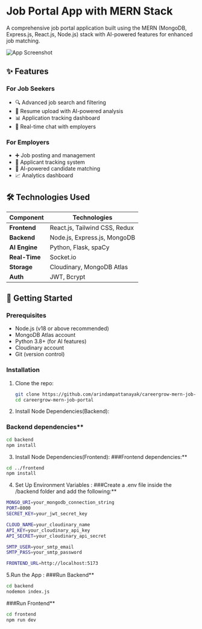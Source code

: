 # Job Portal App with MERN Stack

A comprehensive job portal application built using the MERN (MongoDB, Express.js, React.js, Node.js) stack with AI-powered features for enhanced job matching.

![App Screenshot](https://via.placeholder.com/1200x600?text=Job+Portal+Dashboard)

## ✨ Features

### For Job Seekers
- 🔍 Advanced job search and filtering
- 📄 Resume upload with AI-powered analysis
- 📊 Application tracking dashboard
- 💬 Real-time chat with employers

### For Employers
- ➕ Job posting and management
- 👥 Applicant tracking system
- 🧠 AI-powered candidate matching
- 📈 Analytics dashboard

## 🛠️ Technologies Used

| Component       | Technologies                  |
|----------------|-------------------------------|
| **Frontend**   | React.js, Tailwind CSS, Redux |
| **Backend**    | Node.js, Express.js, MongoDB  |
| **AI Engine**  | Python, Flask, spaCy          |
| **Real-Time**  | Socket.io                     |
| **Storage**    | Cloudinary, MongoDB Atlas     |
| **Auth**       | JWT, Bcrypt                   |

## 🚀 Getting Started

### Prerequisites

- Node.js (v18 or above recommended)
- MongoDB Atlas account
- Python 3.8+ (for AI features)
- Cloudinary account
- Git (version control)

### Installation

1. Clone the repo:
   ```sh
   git clone https://github.com/arindampattanayak/careergrow-mern-job-portal.git
   cd careergrow-mern-job-portal

2. Install Node Dependencies(Backend):
### Backend dependencies**
```sh
cd backend
npm install
```
3. Install Node Dependencies(Frontend):
###Frontend dependencies:**
```sh
cd ../frontend
npm install
```
4. Set Up Environment Variables :
###Create a .env file inside the /backend folder and add the following:**
```sh
MONGO_URI=your_mongodb_connection_string
PORT=8000
SECRET_KEY=your_jwt_secret_key

CLOUD_NAME=your_cloudinary_name
API_KEY=your_cloudinary_api_key
API_SECRET=your_cloudinary_api_secret

SMTP_USER=your_smtp_email
SMTP_PASS=your_smtp_password

FRONTEND_URL=http://localhost:5173
```
5.Run the App :
###Run Backend**
```sh
cd backend
nodemon index.js
```
###Run Frontend**
```sh
cd frontend
npm run dev
```








